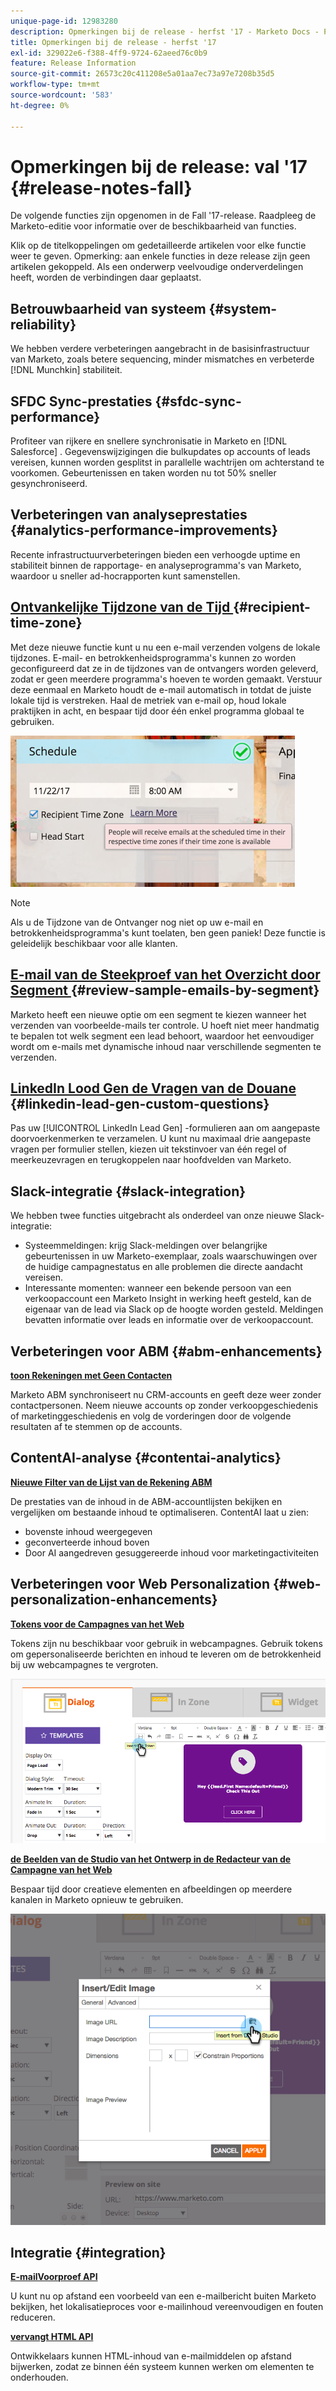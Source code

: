 ```yaml
---
unique-page-id: 12983280
description: Opmerkingen bij de release - herfst '17 - Marketo Docs - Productdocumentatie
title: Opmerkingen bij de release - herfst '17
exl-id: 329022e6-f388-4ff9-9724-62aeed76c0b9
feature: Release Information
source-git-commit: 26573c20c411208e5a01aa7ec73a97e7208b35d5
workflow-type: tm+mt
source-wordcount: '583'
ht-degree: 0%

---
```


# Opmerkingen bij de release: val &#39;17 {#release-notes-fall}

De volgende functies zijn opgenomen in de Fall &#39;17-release. Raadpleeg de Marketo-editie voor informatie over de beschikbaarheid van functies.

Klik op de titelkoppelingen om gedetailleerde artikelen voor elke functie weer te geven. Opmerking: aan enkele functies in deze release zijn geen artikelen gekoppeld. Als een onderwerp veelvoudige onderverdelingen heeft, worden de verbindingen daar geplaatst.

## Betrouwbaarheid van systeem {#system-reliability}

We hebben verdere verbeteringen aangebracht in de basisinfrastructuur van Marketo, zoals betere sequencing, minder mismatches en verbeterde [!DNL Munchkin] stabiliteit.

## SFDC Sync-prestaties {#sfdc-sync-performance}

Profiteer van rijkere en snellere synchronisatie in Marketo en [!DNL Salesforce] . Gegevenswijzigingen die bulkupdates op accounts of leads vereisen, kunnen worden gesplitst in parallelle wachtrijen om achterstand te voorkomen. Gebeurtenissen en taken worden nu tot 50% sneller gesynchroniseerd.

## Verbeteringen van analyseprestaties {#analytics-performance-improvements}

Recente infrastructuurverbeteringen bieden een verhoogde uptime en stabiliteit binnen de rapportage- en analyseprogramma&#39;s van Marketo, waardoor u sneller ad-hocrapporten kunt samenstellen.

## [ Ontvankelijke Tijdzone van de Tijd ](/help/marketo/product-docs/email-marketing/email-programs/email-program-actions/scheduling-with-recipient-time-zone/understanding-recipient-time-zone.md) {#recipient-time-zone}

Met deze nieuwe functie kunt u nu een e-mail verzenden volgens de lokale tijdzones. E-mail- en betrokkenheidsprogramma&#39;s kunnen zo worden geconfigureerd dat ze in de tijdzones van de ontvangers worden geleverd, zodat er geen meerdere programma&#39;s hoeven te worden gemaakt. Verstuur deze eenmaal en Marketo houdt de e-mail automatisch in totdat de juiste lokale tijd is verstreken. Haal de metriek van e-mail op, houd lokale praktijken in acht, en bespaar tijd door één enkel programma globaal te gebruiken.

![](assets/image2017-11-29-8-3a45-3a47.png)

>[!NOTE]
>
>Als u de Tijdzone van de Ontvanger nog niet op uw e-mail en betrokkenheidsprogramma&#39;s kunt toelaten, ben geen paniek! Deze functie is geleidelijk beschikbaar voor alle klanten.

## [ E-mail van de Steekproef van het Overzicht door Segment ](/help/marketo/product-docs/email-marketing/general/creating-an-email/send-a-sample-email.md) {#review-sample-emails-by-segment}

Marketo heeft een nieuwe optie om een segment te kiezen wanneer het verzenden van voorbeelde-mails ter controle. U hoeft niet meer handmatig te bepalen tot welk segment een lead behoort, waardoor het eenvoudiger wordt om e-mails met dynamische inhoud naar verschillende segmenten te verzenden.

## [ LinkedIn Lood Gen de Vragen van de Douane ](/help/marketo/product-docs/demand-generation/social/social-functions/set-up-linkedin-lead-gen-forms.md) {#linkedin-lead-gen-custom-questions}

Pas uw [!UICONTROL LinkedIn Lead Gen] -formulieren aan om aangepaste doorvoerkenmerken te verzamelen. U kunt nu maximaal drie aangepaste vragen per formulier stellen, kiezen uit tekstinvoer van één regel of meerkeuzevragen en terugkoppelen naar hoofdvelden van Marketo.

## Slack-integratie {#slack-integration}

We hebben twee functies uitgebracht als onderdeel van onze nieuwe Slack-integratie:

* Systeemmeldingen: krijg Slack-meldingen over belangrijke gebeurtenissen in uw Marketo-exemplaar, zoals waarschuwingen over de huidige campagnestatus en alle problemen die directe aandacht vereisen.
* Interessante momenten: wanneer een bekende persoon van een verkoopaccount een Marketo Insight in werking heeft gesteld, kan de eigenaar van de lead via Slack op de hoogte worden gesteld. Meldingen bevatten informatie over leads en informatie over de verkoopaccount.

## Verbeteringen voor ABM {#abm-enhancements}

**[toon Rekeningen met Geen Contacten ](https://docs.marketo.com/x/fKCt)**

Marketo ABM synchroniseert nu CRM-accounts en geeft deze weer zonder contactpersonen. Neem nieuwe accounts op zonder verkoopgeschiedenis of marketinggeschiedenis en volg de vorderingen door de volgende resultaten af te stemmen op de accounts.

## ContentAI-analyse {#contentai-analytics}

**[Nieuwe Filter van de Lijst van de Rekening ABM ](https://docs.marketo.com/x/1BPG)**

De prestaties van de inhoud in de ABM-accountlijsten bekijken en vergelijken om bestaande inhoud te optimaliseren. ContentAI laat u zien:

* bovenste inhoud weergegeven
* geconverteerde inhoud boven
* Door AI aangedreven gesuggereerde inhoud voor marketingactiviteiten

## Verbeteringen voor Web Personalization {#web-personalization-enhancements}

**[Tokens voor de Campagnes van het Web](/help/marketo/product-docs/web-personalization/working-with-web-campaigns/using-the-web-personalization-rich-text-editor.md)**

Tokens zijn nu beschikbaar voor gebruik in webcampagnes. Gebruik tokens om gepersonaliseerde berichten en inhoud te leveren om de betrokkenheid bij uw webcampagnes te vergroten.

![](assets/image2017-11-16-11-3a25-3a7.png)

**[de Beelden van de Studio van het Ontwerp in de Redacteur van de Campagne van het Web](/help/marketo/product-docs/web-personalization/working-with-web-campaigns/using-the-web-personalization-rich-text-editor.md)**

Bespaar tijd door creatieve elementen en afbeeldingen op meerdere kanalen in Marketo opnieuw te gebruiken.

![](assets/image2017-11-16-11-3a26-3a10.png)

## Integratie  {#integration}

**[E-mailVoorproef API ](https://experienceleague.adobe.com/nl/docs/marketo-developer/marketo/email-scripting)**

U kunt nu op afstand een voorbeeld van een e-mailbericht buiten Marketo bekijken, het lokalisatieproces voor e-mailinhoud vereenvoudigen en fouten reduceren.

**[vervangt HTML API ](https://experienceleague.adobe.com/nl/docs/marketo-developer/marketo/email-scripting)**

Ontwikkelaars kunnen HTML-inhoud van e-mailmiddelen op afstand bijwerken, zodat ze binnen één systeem kunnen werken om elementen te onderhouden.

